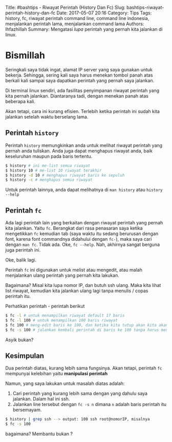 Title: #bashtips - Riwayat Perintah (History Dan Fc)
Slug: bashtips-riwayat-perintah-history-dan-fc
Date: 2017-05-07 20:16
Category: Tips
Tags: history, fc, riwayat perintah command line, command line indonesia, menjalankan perintah lama, menjalankan command lama
Authors: Ihfazhillah
Summary: Mengatasi *lupa* perintah yang pernah kita jalankan di linux.

# Bismillah

Seringkali saya tidak ingat, alamat IP server yang saya gunakan untuk bekerja. Sehingga, sering kali saya harus menekan tombol panah atas berkali kali sampai saya dapatkan perintah yang pernah saya jalankan.

Di terminal linux sendiri, ada fasilitas penyimpanan riwayat perintah yang kita pernah jalankan. Diantaranya tadi, dengan menekan panah atas beberapa kali.

Akan tetapi, cara ini kurang efisien. Terlebih ketika perintah ini sudah kita jalankan setelah waktu berselang lama. 

## Perintah `history`

Perintah `history` memungkinkan anda untuk melihat riwayat perintah yang pernah anda tuliskan. Anda juga dapat menghapus riwayat anda, baik keseluruhan maupun pada baris tertentu.

```bash
$ history # ini me-list semua riwayat
$ history 10 # me-list 10 riwayat terakhir
$ history -d 10 # menghapus riwayat baris ke sepuluh
$ history -c # menghapus semua riwayat
```

Untuk perintah lainnya, anda dapat melihatnya di `man history` atau `history --help`

## Perintah `fc`

Ada lagi perintah lain yang berkaitan dengan riwayat perintah yang pernah kita jalankan. Yaitu `fc`. Berangkat dari rasa penasaran saya ketika mengetikkan `fc` kemudian tab (saya waktu itu sedang berurusan dengan font, karena font commandnya didahului dengan `fc-`), maka saya cari dengan `man fc`. Tidak ada. Oke, `fc --help`. Nah, akhirnya sangat berguna juga perintah ini.

Oke, balik lagi.

Perintah `fc` ini digunakan untuk melist atau mengedit, atau malah menjalankan ulang perintah yang pernah kita lakukan.

Bagaimana? Misal kita lupa nomor IP, dan butuh ssh ulang. Maka kita lihat list riwayat, kemudian kita jalankan ulang lagi tanpa menulis / copas perintah itu. 

Perhatikan perintah - perintah berikut

```bash
$ fc -l # untuk menampilkan riwayat default 17 baris
$ fc -l 100 # untuk menampilkan 100 baris riwayat 
$ fc 100 # meng-edit baris ke 100, dan ketika kita tutup akan kita akan menjalankan perintah tersebut
$ fc -s 100 # jalankan kembali perintah di baris ke 100 tanpa harus mengedit
```

Asyik bukan?

## Kesimpulan

Dua perintah diatas, kurang lebih sama fungsinya. Akan tetapi, perintah `fc` mempunyai kelebihan yaitu **manipulasi perintah**

Namun, yang saya lakukan untuk masalah diatas adalah:

1. Cari perintah yang kurang lebih sama dengan yang dahulu saya jalankan. Dalam hal ini ssh.
2. Jalankan line tersebut dengan `fc -s n` dimana `n` adalah baris perintah itu bersemayam.

```bash
$ history | grep ssh --> output: 100 ssh root@nomorIP, misalnya
$ fc -s 100
```

bagaimana? Membantu bukan ? 
